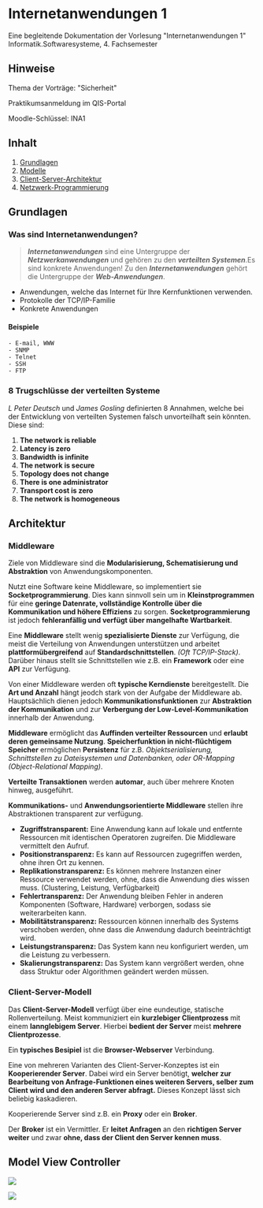 # Internetanwendungen 1

Eine begleitende Dokumentation der Vorlesung "Internetanwendungen 1" 
Informatik.Softwaresysteme, 4. Fachsemester 

## Hinweise

Thema der Vorträge: "Sicherheit"

Praktikumsanmeldung im QIS-Portal

Moodle-Schlüssel: INA1

## Inhalt

1. [Grundlagen](#Grundlagen)
2. [Modelle](#Modelle)
3. [Client-Server-Architektur](#Client-Server-Architektur)
4. [Netzwerk-Programmierung](#Netzwerk-Programmierung)



## Grundlagen

### Was sind Internetanwendungen?
 
>***Internetanwendungen*** sind eine Untergruppe der ***Netzwerkanwendungen*** und gehören zu den ***verteilten Systemen***.Es sind konkrete Anwendungen!
Zu den ***Internetanwendungen*** gehört die Untergruppe der ***Web-Anwendungen***.

- Anwendungen, welche das Internet für Ihre Kernfunktionen verwenden.
- Protokolle der TCP/IP-Familie
- Konkrete Anwendungen

#### Beispiele
	- E-mail, WWW
	- SNMP
	- Telnet
	- SSH
	- FTP


### 8 Trugschlüsse der verteilten Systeme
*L Peter Deutsch* und *James Gosling* definierten 8 Annahmen, welche bei der Entwicklung von verteilten Systemen falsch unvorteilhaft sein könnten.
Diese sind:
1. **The network is reliable**
2. **Latency is zero**
3. **Bandwidth is infinite**
4. **The network is secure**
5. **Topology does not change**
6. **There is one administrator**
7. **Transport cost is zero**
8. **The network is homogeneous** 


## Architektur

### Middleware
Ziele von Middleware sind die **Modularisierung, Schematisierung und Abstraktion** von Anwendungskomponenten.

Nutzt eine Software keine Middleware, so implementiert sie **Socketprogrammierung**.
Dies kann sinnvoll sein um in **Kleinstprogrammen** für eine **geringe Datenrate, vollständige Kontrolle über die Kommunikation und höhere Effiziens** zu sorgen.
**Socketprogrammierung** ist jedoch **fehleranfällig und verfügt über mangelhafte Wartbarkeit**.

Eine **Middleware** stellt wenig **spezialisierte Dienste** zur Verfügung, die meist die Verteilung von Anwendungen unterstützen und arbeitet **plattformübergreifend** auf **Standardschnittstellen**. *(Oft TCP/IP-Stack)*.
Darüber hinaus stellt sie Schnittstellen wie z.B. ein **Framework** oder eine **API** zur Verfügung.

Von einer Middleware werden oft **typische Kerndienste** bereitgestellt. Die **Art und Anzahl** hängt jeodch stark von der Aufgabe der Middleware ab.
Hauptsächlich dienen jedoch **Kommunikationsfunktionen** zur **Abstraktion der Kommunikation** und zur **Verbergung der Low-Level-Kommunikation** innerhalb der Anwendung.

**Middleware** ermöglicht das **Auffinden verteilter Ressourcen** und **erlaubt deren gemeinsame Nutzung**.
**Speicherfunktion in nicht-flüchtigem Speicher** ermöglichen **Persistenz** für z.B. *Objektserialisierung, Schnittstellen zu Dateisystemen und Datenbanken, oder OR-Mapping (Object-Relational Mapping)*.

**Verteilte Transaktionen** werden **automar**, auch über mehrere Knoten hinweg, ausgeführt.

**Kommunikations-** und **Anwendungsorientierte Middleware** stellen ihre Abstraktionen transparent zur verfügung.

- **Zugriffstransparent:**
	Eine Anwendung kann auf lokale und entfernte Ressourcen mit identischen Operatoren zugreifen. Die Middleware vermittelt den Aufruf.
- **Positionstransparenz:**
	Es kann auf Ressourcen zugegriffen werden, ohne ihren Ort zu kennen.
- **Replikationstransparenz:**
    Es können mehrere Instanzen einer Ressource verwendet werden, ohne, dass die Anwendung dies wissen muss. (Clustering, Leistung, Verfügbarkeit)
- **Fehlertransparenz:**
	Der Anwendung bleiben Fehler in anderen Komponenten (Software, Hardware) verborgen, sodass sie weiterarbeiten kann.
- **Mobilitätstransparenz:**
	Ressourcen können innerhalb des Systems verschoben werden, ohne dass die Anwendung dadurch beeinträchtigt wird.
- **Leistungstransparenz:**
	Das System kann neu konfiguriert werden, um die Leistung zu verbessern.
- **Skalierungstransparenz:**
	Das System kann vergrößert werden, ohne dass Struktur oder Algorithmen geändert werden müssen.

### Client-Server-Modell
Das **Client-Server-Modell** verfügt über eine eundeutige, statische Rollenverteilung.
Meist kommuniziert ein **kurzlebiger Clientprozess** mit einem **lannglebigem Server**.
Hierbei **bedient der Server** meist **mehrere Clientprozesse**.

Ein **typisches Besipiel** ist die **Browser-Webserver** Verbindung.

Eine von mehreren Varianten des Client-Server-Konzeptes ist ein **Kooperierender Server**.
Dabei wird ein Server benötigt, **welcher zur Bearbeitung von Anfrage-Funktionen eines weiteren Servers, selber zum Client wird und den anderen Server abfragt.**
Dieses Konzept lässt sich beliebig kaskadieren.

Kooperierende Server sind z.B. ein **Proxy** oder ein **Broker**.

Der **Broker** ist ein Vermittler. Er **leitet Anfragen** an den **richtigen Server weiter** und zwar **ohne, dass der Client den Server kennen muss**.


## Model View Controller
![](http://puu.sh/wMI5h/8b4fb27361.png)

![](http://puu.sh/wMI6r/fded56dadd.png)
